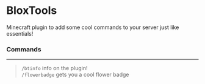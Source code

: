 # BloxTools
Minecraft plugin to add some cool commands to your server just like essentials!

  ### Commands

  ----------------------------------------------------------------------------------------

  > `/btinfo` info on the plugin! <br />
  > `/flowerbadge` gets you a cool flower badge
